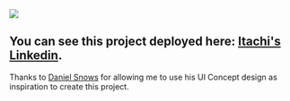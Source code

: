 <img src="https://judith-cv.netlify.app/images/itachi.png" />

## You can see this project deployed here: [Itachi's Linkedin](https://itachi-linkedin.netlify.app/).

Thanks to [Daniel Snows](https://danielsnows.com.br/) for allowing me to use his UI Concept design as inspiration to create this project.
